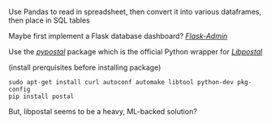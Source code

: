 Use Pandas to read in spreadsheet, then convert it into various dataframes, then place in SQL tables

Maybe first implement a Flask database dashboard? *[Flask-Admin](https://github.com/flask-admin/flask-admin)*




Use the *[pypostal](https://github.com/openvenues/pypostal)* package which is the official Python wrapper for *[Libpostal](https://github.com/openvenues/libpostal)*

(install prerquisites before installing package)

```
sudo apt-get install curl autoconf automake libtool python-dev pkg-config
pip install postal
```

But, libpostal seems to be a heavy, ML-backed solution?